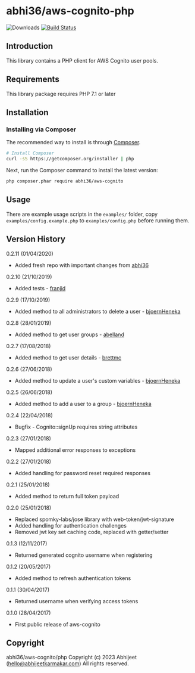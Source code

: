 # abhi36/aws-cognito-php

![Downloads](https://poser.pugx.org/abhi36/aws-cognito-php/downloads)
[![Build Status](https://travis-ci.com/abhi36/aws-cognito-php.svg?branch=master)](https://travis-ci.com/abhi36/aws-cognito-php)

## Introduction

This library contains a PHP client for AWS Cognito user pools.

## Requirements

This library package requires PHP 7.1 or later

## Installation

### Installing via Composer

The recommended way to install is through
[Composer](http://getcomposer.org).

```bash
# Install Composer
curl -sS https://getcomposer.org/installer | php
```

Next, run the Composer command to install the latest version:

```bash
php composer.phar require abhi36/aws-cognito
```

## Usage

There are example usage scripts in the `examples/` folder, copy `examples/config.example.php` to `examples/config.php`
before running them.

## Version History

0.2.11 (01/04/2020)

-   Added fresh repo with important changes from [abhi36](https://github.com/abhi36)

0.2.10 (21/10/2019)

-   Added tests - [franjid](https://github.com/franjid)

0.2.9 (17/10/2019)

-   Added method to all administrators to delete a user - [bjoernHeneka](https://github.com/bjoernHeneka)

0.2.8 (28/01/2019)

-   Added method to get user groups - [abelland](https://github.com/abelland)

0.2.7 (17/08/2018)

-   Added method to get user details - [brettmc](https://github.com/brettmc)

0.2.6 (27/06/2018)

-   Added method to update a user's custom variables - [bjoernHeneka](https://github.com/bjoernHeneka)

0.2.5 (26/06/2018)

-   Added method to add a user to a group - [bjoernHeneka](https://github.com/bjoernHeneka)

0.2.4 (22/04/2018)

-   Bugfix - Cognito::signUp requires string attributes

0.2.3 (27/01/2018)

-   Mapped additional error responses to exceptions

0.2.2 (27/01/2018)

-   Added handling for password reset required responses

0.2.1 (25/01/2018)

-   Added method to return full token payload

0.2.0 (25/01/2018)

-   Replaced spomky-labs/jose library with web-token/jwt-signature
-   Added handling for authentication challenges
-   Removed jwt key set caching code, replaced with getter/setter

0.1.3 (12/11/2017)

-   Returned generated cognito username when registering

0.1.2 (20/05/2017)

-   Added method to refresh authentication tokens

0.1.1 (30/04/2017)

-   Returned username when verifying access tokens

0.1.0 (28/04/2017)

-   First public release of aws-cognito

## Copyright

abhi36/aws-cognito/php
Copyright (c) 2023 Abhijeet (hello@abhijeetkarmakar.com)
All rights reserved.
